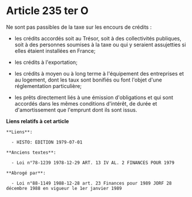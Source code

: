 # Article 235 ter O

Ne sont pas passibles de la taxe sur les encours de crédits :

- les crédits accordés soit au Trésor, soit à des collectivités publiques, soit à des personnes soumises à la taxe ou qui y
seraient assujetties si elles étaient installées en France;

- les crédits à l'exportation;

- les crédits à moyen ou à long terme à l'équipement des entreprises et au logement, dont les taux sont bonifiés ou font
l'objet d'une réglementation particulière;

- les prêts directement liés à une émission d'obligations et qui sont accordés dans les mêmes conditions d'intérêt, de durée
et d'amortissement que l'emprunt dont ils sont issus.

**Liens relatifs à cet article**

	**Liens**:

	  - HISTO: EDITION 1979-07-01

	**Anciens textes**:

	  - Loi n°78-1239 1978-12-29 ART. 13 IV AL. 2 FINANCES POUR 1979

	**Abrogé par**:

	  - Loi n°88-1149 1988-12-28 art. 23 Finances pour 1989 JORF 28 décembre 1988 en vigueur le 1er janvier 1989
